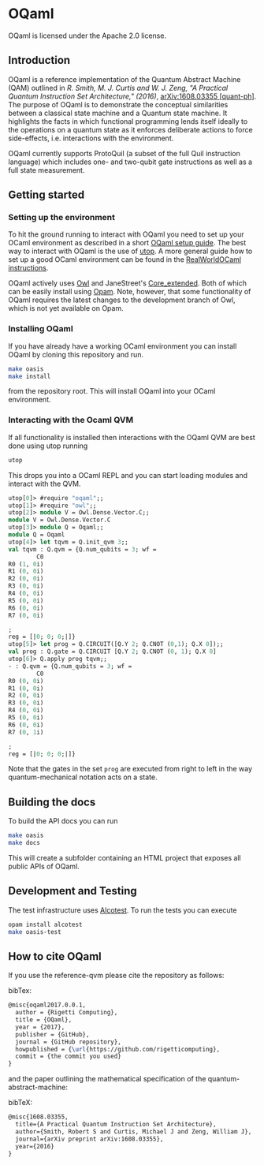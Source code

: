 # OQaml

OQaml is licensed under the Apache 2.0 license.

## Introduction

OQaml is a reference implementation of the Quantum Abstract Machine (QAM) outlined in _R. Smith, M. J. Curtis and W. J. Zeng, "A Practical Quantum Instruction Set Architecture," (2016)_, [arXiv:1608.03355 [quant-ph]](https://arxiv.org/abs/1608.03355). The purpose of OQaml is to demonstrate the conceptual similarities between a classical state machine and a Quantum state machine. It highlights the facts in which functional programming lends itself ideally to the operations on a quantum state as it enforces deliberate actions to force side-effects, i.e. interactions with the environment.

OQaml currently supports ProtoQuil (a subset of the full Quil instruction language) which includes one- and two-qubit gate instructions as well as a full state measurement.

## Getting started
### Setting up the environment
To hit the ground running to interact with OQaml you need to set up your OCaml environment as described in a short [OQaml setup guide](./readmes/oqaml_setup.md). The best way to interact with OQaml is the use of [utop](https://opam.ocaml.org/blog/about-utop/). A more general guide how to set up a good OCaml environment can be found in the [RealWorldOCaml instructions](https://github.com/realworldocaml/book/wiki/Installation-Instructions).

OQaml actively uses [Owl](https://github.com/ryanrhymes/owl) and JaneStreet's [Core_extended](https://ocaml.janestreet.com/ocaml-core/111.21.00/doc/core_extended/). Both of which can be easily install using [Opam](https://opam.ocaml.org/). Note, however, that some functionality of OQaml requires the latest changes to the development branch of Owl, which is not yet available on Opam.

### Installing OQaml

If you have already have a working OCaml environment you can install OQaml by cloning this repository and run.

```bash
make oasis
make install
```
from the repository root. This will install OQaml into your OCaml environment.

### Interacting with the Ocaml QVM
If all functionality is installed then interactions with the OQaml QVM are best done using utop running

```bash
utop
```

This drops you into a OCaml REPL and you can start loading modules and interact with the QVM.

```ocaml
utop[0]> #require "oqaml";;
utop[1]> #require "owl";;
utop[2]> module V = Owl.Dense.Vector.C;;
module V = Owl.Dense.Vector.C
utop[3]> module Q = Oqaml;;
module Q = Oqaml
utop[4]> let tqvm = Q.init_qvm 3;;
val tqvm : Q.qvm = {Q.num_qubits = 3; wf =
        C0
R0 (1, 0i)
R1 (0, 0i)
R2 (0, 0i)
R3 (0, 0i)
R4 (0, 0i)
R5 (0, 0i)
R6 (0, 0i)
R7 (0, 0i)

;
reg = [|0; 0; 0;|]}
utop[5]> let prog = Q.CIRCUIT([Q.Y 2; Q.CNOT (0,1); Q.X 0]);;
val prog : Q.gate = Q.CIRCUIT [Q.Y 2; Q.CNOT (0, 1); Q.X 0]
utop[6]> Q.apply prog tqvm;;
- : Q.qvm = {Q.num_qubits = 3; wf =
        C0
R0 (0, 0i)
R1 (0, 0i)
R2 (0, 0i)
R3 (0, 0i)
R4 (0, 0i)
R5 (0, 0i)
R6 (0, 0i)
R7 (0, 1i)

;
reg = [|0; 0; 0;|]}
```

Note that the gates in the set `prog` are executed from right to left in the way quantum-mechanical notation acts on a state.

## Building the docs
To build the API docs you can run

```bash
make oasis
make docs
```

This will create a subfolder containing an HTML project that exposes all public APIs of OQaml.

## Development and Testing
The test infrastructure uses [Alcotest](https://github.com/mirage/alcotest). To run the tests you can execute

```bash
opam install alcotest
make oasis-test
```


## How to cite OQaml

If you use the reference-qvm please cite the repository as follows:

bibTex:
```tex
@misc{oqaml2017.0.0.1,
  author = {Rigetti Computing},
  title = {OQaml},
  year = {2017},
  publisher = {GitHub},
  journal = {GitHub repository},
  howpublished = {\url{https://github.com/rigetticomputing},
  commit = {the commit you used}
}
```

and the paper outlining the mathematical specification of the quantum-abstract-machine:

bibTeX:
```tex
@misc{1608.03355,
  title={A Practical Quantum Instruction Set Architecture},
  author={Smith, Robert S and Curtis, Michael J and Zeng, William J},
  journal={arXiv preprint arXiv:1608.03355},
  year={2016}
}
```
